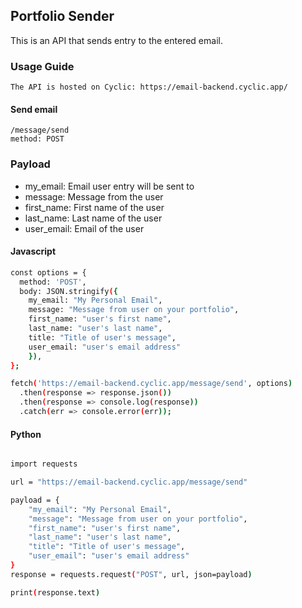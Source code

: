 ## Portfolio Sender

 This is an API that sends entry to the entered email.

### Usage Guide
    
    The API is hosted on Cyclic: https://email-backend.cyclic.app/

#### Send email
    /message/send
    method: POST

### Payload
- my_email: Email user entry will be sent to
- message: Message from the user
- first_name: First name of the user
- last_name: Last name of the user
- user_email: Email of the user

#### Javascript 
```bash
const options = {
  method: 'POST',
  body: JSON.stringify({
    my_email: "My Personal Email",
    message: "Message from user on your portfolio",
    first_name: "user's first name",
    last_name: "user's last name",
    title: "Title of user's message",
    user_email: "user's email address"
    }),
};

fetch('https://email-backend.cyclic.app/message/send', options)
  .then(response => response.json())
  .then(response => console.log(response))
  .catch(err => console.error(err));
```
 
#### Python

```bash

import requests

url = "https://email-backend.cyclic.app/message/send"

payload = {
    "my_email": "My Personal Email",
    "message": "Message from user on your portfolio",
    "first_name": "user's first name",
    "last_name": "user's last name",
    "title": "Title of user's message",
    "user_email": "user's email address"
}
response = requests.request("POST", url, json=payload)

print(response.text)

```


